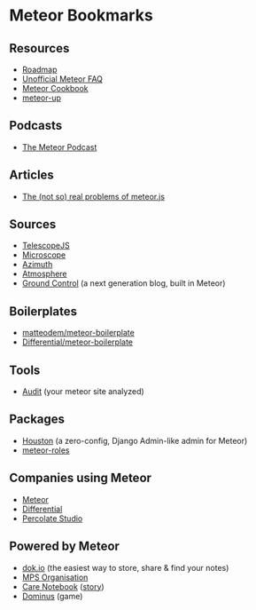 # Meteor Bookmarks

## Resources

* [Roadmap](https://trello.com/b/hjBDflxp/meteor-roadmap)
* [Unofficial Meteor FAQ](https://github.com/oortcloud/unofficial-meteor-faq)
* [Meteor Cookbook](https://github.com/awatson1978/meteor-cookbook)
* [meteor-up](https://github.com/arunoda/meteor-up)

## Podcasts

* [The Meteor Podcast](http://www.meteorpodcast.com/)

## Articles

* [The (not so) real problems of meteor.js](http://differential.io/blog/the-not-so-real-problems-of-meteorjs)

## Sources

* [TelescopeJS](https://github.com/TelescopeJS/Telescope)
* [Microscope](https://github.com/DiscoverMeteor/Microscope)
* [Azimuth](https://github.com/mcrider/azimuth)
* [Atmosphere](https://github.com/oortcloud/atmosphere)
* [Ground Control](https://github.com/percolatestudio/ground-control) (a next generation blog, built in Meteor)

## Boilerplates

* [matteodem/meteor-boilerplate](https://github.com/matteodem/meteor-boilerplate)
* [Differential/meteor-boilerplate](https://github.com/Differential/meteor-boilerplate)

## Tools

* [Audit](http://audit.meteor.com) (your meteor site analyzed)

## Packages

* [Houston](https://github.com/gterrono/houston) (a zero-config, Django Admin-like admin for Meteor)
* [meteor-roles](https://github.com/alanning/meteor-roles)

## Companies using Meteor

* [Meteor](https://www.meteor.com/)
* [Differential](http://differential.io/)
* [Percolate Studio](http://www.percolatestudio.com/)

## Powered by Meteor

* [dok.io](http://dok.io) (the easiest way to store, share & find your notes)
* [MPS Organisation](http://moto-pyrenees-sport.fr)
* [Care Notebook](https://thecarenotebook.com/) ([story](https://kadira.io/blog/user-stories-chris-doe/))
* [Dominus](http://dominusgame.net/) (game)
